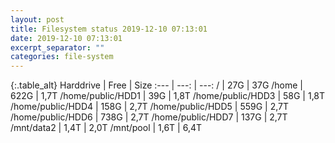 ```yaml
---
layout: post
title: Filesystem status 2019-12-10 07:13:01
date: 2019-12-10 07:13:01
excerpt_separator: ""
categories: file-system
---
```

{:.table_alt}
Harddrive | Free | Size
:--- | ---: | ---:
/ | 27G | 37G
/home | 622G | 1,7T
/home/public/HDD1 | 39G | 1,8T
/home/public/HDD3 | 58G | 1,8T
/home/public/HDD4 | 158G | 2,7T
/home/public/HDD5 | 559G | 2,7T
/home/public/HDD6 | 738G | 2,7T
/home/public/HDD7 | 137G | 2,7T
/mnt/data2 | 1,4T | 2,0T
/mnt/pool | 1,6T | 6,4T
